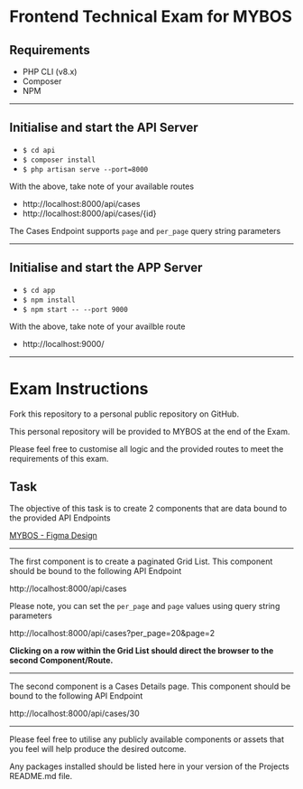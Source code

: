 # Frontend Technical Exam for MYBOS

## Requirements
- PHP CLI (v8.x)
- Composer
- NPM

---

## Initialise and start the API Server
- `$ cd api`
- `$ composer install`
- `$ php artisan serve --port=8000`

With the above, take note of your available routes
- http://localhost:8000/api/cases
- http://localhost:8000/api/cases/{id}

The Cases Endpoint supports `page` and `per_page` query string parameters

---

## Initialise and start the APP Server
- `$ cd app`
- `$ npm install`
- `$ npm start -- --port 9000`

With the above, take note of your availble route
- http://localhost:9000/

---

# Exam Instructions
Fork this repository to a personal public repository on GitHub.

This personal repository will be provided to MYBOS at the end of the Exam.

Please feel free to customise all logic and the provided routes to meet the requirements of this exam.

## Task

The objective of this task is to create 2 components that are data bound to the provided API Endpoints

[MYBOS - Figma Design](https://www.figma.com/file/aHDakjzdHMW4NJEfUSjXAo/Task?type=design&node-id=0%3A1&mode=design&t=TWNGPKJ0axJluWzy-1)

---

The first component is to create a paginated Grid List. This component should be bound to the following API Endpoint

http://localhost:8000/api/cases

Please note, you can set the `per_page` and `page` values using query string parameters

http://localhost:8000/api/cases?per_page=20&page=2

**Clicking on a row within the Grid List should direct the browser to the second Component/Route.**

---

The second component is a Cases Details page. This component should be bound to the following API Endpoint

http://localhost:8000/api/cases/30

---

Please feel free to utilise any publicly available components or assets that you feel will help produce the desired outcome.

Any packages installed should be listed here in your version of the Projects README.md file.
